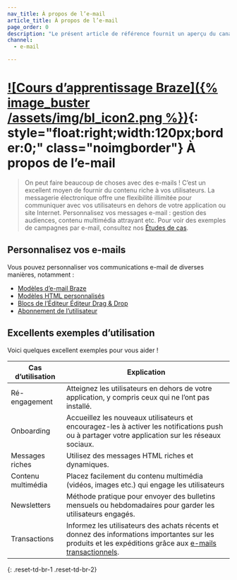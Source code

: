 ```yaml
---
nav_title: À propos de l’e-mail
article_title: À propos de l’e-mail
page_order: 0
description: "Le présent article de référence fournit un aperçu du canal E-mail Braze et des cas d’utilisation courants."
channel:
  - e-mail

---
```


# [![Cours d’apprentissage Braze]({% image_buster /assets/img/bl_icon2.png %})](https://learning.braze.com/messaging-channels-email){: style="float:right;width:120px;border:0;" class="noimgborder"} À propos de l’e-mail

> On peut faire beaucoup de choses avec des e-mails ! C’est un excellent moyen de fournir du contenu riche à vos utilisateurs. La messagerie électronique offre une flexibilité illimitée pour communiquer avec vos utilisateurs en dehors de votre application ou site Internet. Personnalisez vos messages e-mail : gestion des audiences, contenu multimédia attrayant etc. Pour voir des exemples de campagnes par e-mail, consultez nos [Études de cas][6].

## Personnalisez vos e-mails

Vous pouvez personnaliser vos communications e-mail de diverses manières, notamment :

- [Modèles d’e-mail Braze][2]
- [Modèles HTML personnalisés][7]
- [Blocs de l’Éditeur Éditeur Drag & Drop][4]
- [Abonnement de l’utilisateur][5]

## Excellents exemples d’utilisation

Voici quelques excellent exemples pour vous aider !

| Cas d’utilisation | Explication |
| --- | --- |
| Ré-engagement | Atteignez les utilisateurs en dehors de votre application, y compris ceux qui ne l’ont pas installé. |
| Onboarding | Accueillez les nouveaux utilisateurs et encouragez-les à activer les notifications push ou à partager votre application sur les réseaux sociaux. |
| Messages riches | Utilisez des messages HTML riches et dynamiques. |
| Contenu multimédia | Placez facilement du contenu multimédia (vidéos, images etc.) qui engage les utilisateurs |
| Newsletters | Méthode pratique pour envoyer des bulletins mensuels ou hebdomadaires pour garder les utilisateurs engagés. |
| Transactions | Informez les utilisateurs des achats récents et donnez des informations importantes sur les produits et les expéditions grâce aux [e-mails transactionnels][3].
{: .reset-td-br-1 .reset-td-br-2}


[1]: {{site.baseurl}}/user_guide/message_building_by_channel/email/creating_an_email_campaign/
[2]: {{site.baseurl}}/user_guide/message_building_by_channel/email/templates/email_template/
[3]: {{site.baseurl}}/user_guide/message_building_by_channel/email/transactional_message_api_campaign/
[4]: {{site.baseurl}}/user_guide/message_building_by_channel/email/drag_and_drop/dnd_editor_blocks/
[5]: {{site.baseurl}}/user_guide/message_building_by_channel/email/managing_user_subscriptions/
[6]: https://www.braze.com/customers/
[7]: {{site.baseurl}}/user_guide/message_building_by_channel/email/templates/html_email_template/